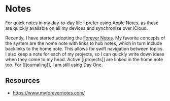 # Notes

For quick notes in my day-to-day life I prefer using Apple Notes, as these are quickly available on all my devices and synchronize over iCloud.

Recently, I have started adopting the [Forever Notes](https://www.myforevernotes.com/). 
My favorite concepts of the system are the home note with links to hub notes, which in turn include backlinks to the home note. This allows for swift navigation between topics. I also keep a note for each of my projects, so I can quickly write down ideas when they come to my head. Active [[projects]] are linked in the home note too. For [[journaling]], I am still using Day One.
## Resources
- https://www.myforevernotes.com/